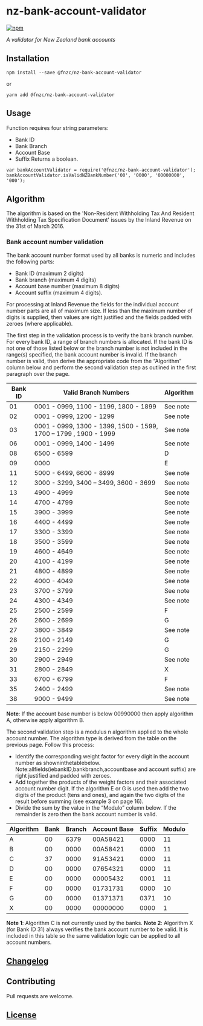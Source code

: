 # nz-bank-account-validator

[![npm](https://img.shields.io/npm/v/@fnzc/nz-bank-account-validator.svg)](https://www.npmjs.com/package/@fnzc/nz-bank-account-validator)

_A validator for New Zealand bank accounts_

## Installation

```
npm install --save @fnzc/nz-bank-account-validator
```
or
```
yarn add @fnzc/nz-bank-account-validator
```

## Usage

Function requires four string parameters:
* Bank ID
* Bank Branch
* Account Base
* Suffix
Returns a boolean.

```
var bankAccountValidator = require('@fnzc/nz-bank-account-validator');
bankAccountValidator.isValidNZBankNumber('00', '0000', '00000000', '000');
```

## Algorithm

The algorithm is based on the 'Non-Resident Withholding Tax And Resident Withholding Tax Specification Document' issues by the Inland Revenue on the 31st of March 2016.

### Bank account number validation

The bank account number format used by all banks is numeric and includes the following parts:

* Bank ID (maximum 2 digits)
* Bank branch (maximum 4 digits)
* Account base number (maximum 8 digits)
* Account suffix (maximum 4 digits).
    
For processing at Inland Revenue the fields for the individual account number parts are all of maximum size. If less than the maximum number of digits is supplied, then values are right justified and the fields padded with zeroes (where applicable).

The first step in the validation process is to verify the bank branch number. For every bank ID, a range of branch numbers is allocated. If the bank ID is not one of those listed below or the branch number is not included in the range(s) specified, the bank account number is invalid. If the branch number is valid, then derive the appropriate code from the “Algorithm” column below and perform the second validation step as outlined in the first paragraph over the page.

| Bank ID | Valid Branch Numbers | Algorithm |
|---|---|---|
|01|0001 - 0999, 1100 - 1199, 1800 - 1899|See note|
|02|0001 - 0999, 1200 - 1299|See note|
|03|0001 - 0999, 1300 - 1399, 1500 - 1599, 1700 – 1799 , 1900 - 1999|See note|
|06|0001 - 0999, 1400 - 1499|See note|
|08|6500 - 6599|D|
|09|0000|E|
|11|5000 - 6499, 6600 - 8999|See note|
|12|3000 - 3299, 3400 – 3499, 3600 - 3699|See note|
|13|4900 - 4999|See note|
|14|4700 - 4799|See note|
|15|3900 - 3999|See note|
|16|4400 - 4499|See note|
|17|3300 - 3399|See note|
|18|3500 - 3599|See note|
|19|4600 - 4649|See note|
|20|4100 - 4199|See note|
|21|4800 - 4899|See note|
|22|4000 - 4049|See note|
|23|3700 - 3799|See note|
|24|4300 - 4349|See note|
|25|2500 - 2599|F|
|26|2600 - 2699|G|
|27|3800 - 3849|See note|
|28|2100 - 2149|G|
|29|2150 - 2299|G|
|30|2900 - 2949|See note|
|31|2800 - 2849|X|
|33|6700 - 6799|F|
|35|2400 - 2499|See note|
|38|9000 - 9499|See note|

**Note**: If the account base number is below 00990000 then apply algorithm A, otherwise apply algorithm B.

The second validation step is a modulus n algorithm applied to the whole account number. The algorithm type is derived from the table on the previous page. Follow this process:

* Identify the corresponding weight factor for every digit in the account number as showninthetablebelow. Note:allfields(iebankID,bankbranch,accountbase and account suffix) are right justified and padded with zeroes.
* Add together the products of the weight factors and their associated account number digit. If the algorithm E or G is used then add the two digits of the product (tens and ones), and again the two digits of the result before summing (see example 3 on page 16).
* Divide the sum by the value in the “Modulo” column below. If the remainder is zero then the bank account number is valid.

| Algorithm | Bank | Branch | Account Base | Suffix | Modulo |
|---|---|---|---|---|---|
|A|00|6379|00A58421|0000|11|
|B|00|0000|00A58421|0000|11|
|C|37|0000|91A53421|0000|11|
|D|00|0000|07654321|0000|11|
|E|00|0000|00005432|0001|11|
|F|00|0000|01731731|0000|10|
|G|00|0000|01371371|0371|10|
|X|00|0000|00000000|0000|1|

**Note 1**: Algorithm C is not currently used by the banks.
**Note 2**: Algorithm X (for Bank ID 31) always verifies the bank account number to be valid. It is included in this table so the same validation logic can be applied to all account numbers.

## [Changelog](https://github.com/FNZC/nz-bank-account-validator/blob/master/CHANGELOG.md)

## Contributing

Pull requests are welcome.

## [License](https://github.com/FNZC/nz-bank-account-validator/blob/master/LICENSE)

